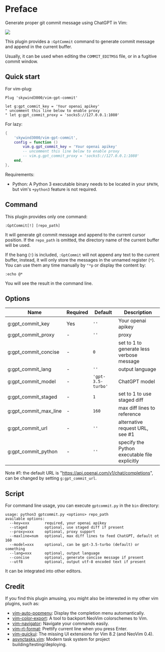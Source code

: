 # Preface

Generate proper git commit message using ChatGPT in Vim:

![](https://skywind3000.github.io/images/p/misc/2024/gptcommit1.gif)

This plugin provides a `:GptCommit` command to generate commit message and append in the current buffer.

Usually, it can be used when editing the `COMMIT_EDITMSG` file, or in a fugitive commit window.

## Quick start

For vim-plug:

```vimL
Plug 'skywind3000/vim-gpt-commit'

let g:gpt_commit_key = 'Your openai apikey'
" uncomment this line below to enable proxy
" let g:gpt_commit_proxy = 'socks5://127.0.0.1:1080'
```

For lazy:

```lua
{
    'skywind3000/vim-gpt-commit',
    config = function () 
        vim.g.gpt_commit_key = 'Your openai apikey'
        -- uncomment this line below to enable proxy
        -- vim.g.gpt_commit_proxy = 'socks5://127.0.0.1:1080'
    end,
},
```

Requirements:

- Python: A Python 3 executable binary needs to be located in your `$PATH`, but vim's `+python3` feature is not required.

## Command

This plugin provides only one command:

```VimL
:GptCommit[!] [repo_path]
```

It will generate git commit message and append to the current cursor position. If the `repo_path` is omitted, the directory name of the current buffer will be used.

If the bang (`!`) is included, `:GptCommit` will not append any text to the current buffer, instead, it will only store the messages in the unnamed register (`*`). You can use them any time manually by `"*p` or display the content by:

```VimL
:echo @*
```

You will see the result in the command line.

## Options

| Name | Required | Default | Description |
|-|-|-|-|
| g:gpt_commit_key | Yes | `''` | Your openai apikey |
| g:gpt_commit_proxy | - | `''` | proxy |
| g:gpt_commit_concise | - | `0` | set to 1 to generate less verbose message |
| g:gpt_commit_lang | - | `''` | output language |
| g:gpt_commit_model | - | `'gpt-3.5-turbo'` | ChatGPT model |
| g:gpt_commit_staged | - | `1` | set to 1 to use staged diff |
| g:gpt_commit_max_line | - | `160` | max diff lines to reference |
| g:gpt_commit_url | - | `''` | alternative request URL, see #1 |
| g:gpt_commit_python | - | `''` | specify the Python executable file explicitly |

Note #1: the default URL is "https://api.openai.com/v1/chat/completions", can be changed by setting `g:gpt_commit_url`.

## Script

For command line usage, you can execute `gptcommit.py` in the `bin` directory:

```
usage: python3 gptcommit.py <options> repo_path
available options:
  --key=xxx       required, your openai apikey
  --staged        optional, use staged diff if present
  --proxy=xxx     optional, proxy support
  --maxline=num   optional, max diff lines to feed ChatGPT, default ot 160
  --model=xxx     optional, can be gpt-3.5-turbo (default) or something
  --lang=xxx      optional, output language
  --concise       optional, generate concise message if present
  --utf8          optional, output utf-8 encoded text if present
```

It can be integrated into other editors. 

## Credit

If you find this plugin amusing, you might also be interested in my other vim plugins, such as:

- [vim-auto-popmenu](https://github.com/skywind3000/vim-auto-popmenu): Display the completion menu automantically.
- [vim-color-export](https://github.com/skywind3000/vim-color-export): A tool to backport NeoVim colorschemes to Vim. 
- [vim-navigator](https://github.com/skywind3000/vim-navigator): Navigate your commands easily.
- [vim-rt-format](https://github.com/skywind3000/vim-rt-format): Prettify current line when you press Enter.
- [vim-quickui](https://github.com/skywind3000/vim-quickui): The missing UI extensions for Vim 8.2 (and NeoVim 0.4).
- [asynctasks.vim](https://github.com/skywind3000/asynctasks.vim): Modern task system for project building/testing/deploying.


